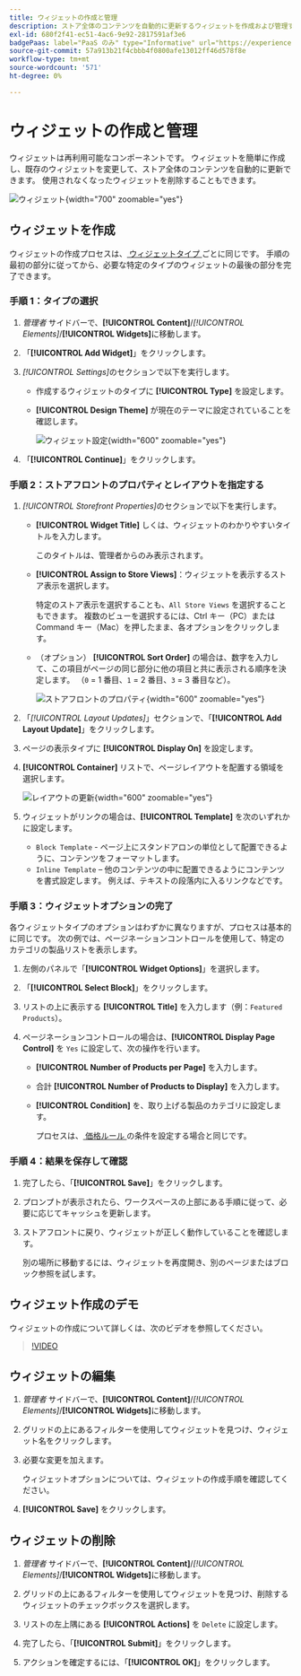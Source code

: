 ```yaml
---
title: ウィジェットの作成と管理
description: ストア全体のコンテンツを自動的に更新するウィジェットを作成および管理する方法について説明します。
exl-id: 680f2f41-ec51-4ac6-9e92-2817591af3e6
badgePaas: label="PaaS のみ" type="Informative" url="https://experienceleague.adobe.com/ja/docs/commerce/user-guides/product-solutions" tooltip="Adobe Commerce on Cloud プロジェクト（Adobeが管理する PaaS インフラストラクチャ）およびオンプレミスプロジェクトにのみ適用されます。"
source-git-commit: 57a913b21f4cbbb4f0800afe13012ff46d578f8e
workflow-type: tm+mt
source-wordcount: '571'
ht-degree: 0%

---
```


# ウィジェットの作成と管理

ウィジェットは再利用可能なコンポーネントです。 ウィジェットを簡単に作成し、既存のウィジェットを変更して、ストア全体のコンテンツを自動的に更新できます。 使用されなくなったウィジェットを削除することもできます。

![ ウィジェット ](./assets/widgets.png){width="700" zoomable="yes"}

## ウィジェットを作成

ウィジェットの作成プロセスは、[ ウィジェットタイプ ](widgets.md#widget-types) ごとに同じです。 手順の最初の部分に従ってから、必要な特定のタイプのウィジェットの最後の部分を完了できます。

### 手順 1：タイプの選択

1. _管理者_ サイドバーで、**[!UICONTROL Content]**/_[!UICONTROL Elements]_/**[!UICONTROL Widgets]**&#x200B;に移動します。

1. 「**[!UICONTROL Add Widget]**」をクリックします。

1. _[!UICONTROL Settings]_&#x200B;のセクションで以下を実行します。

   - 作成するウィジェットのタイプに **[!UICONTROL Type]** を設定します。

   - **[!UICONTROL Design Theme]** が現在のテーマに設定されていることを確認します。

     ![ ウィジェット設定 ](./assets/widget-settings.png){width="600" zoomable="yes"}

1. 「**[!UICONTROL Continue]**」をクリックします。

### 手順 2：ストアフロントのプロパティとレイアウトを指定する

1. _[!UICONTROL Storefront Properties]_&#x200B;のセクションで以下を実行します。

   - **[!UICONTROL Widget Title]** しくは、ウィジェットのわかりやすいタイトルを入力します。

     このタイトルは、管理者からのみ表示されます。

   - **[!UICONTROL Assign to Store Views]**：ウィジェットを表示するストア表示を選択します。

     特定のストア表示を選択することも、`All Store Views` を選択することもできます。 複数のビューを選択するには、Ctrl キー（PC）または Command キー（Mac）を押したまま、各オプションをクリックします。

   - （オプション） **[!UICONTROL Sort Order]** の場合は、数字を入力して、この項目がページの同じ部分に他の項目と共に表示される順序を決定します。 （`0` = 1 番目、`1` = 2 番目、`3` = 3 番目など）。

     ![ ストアフロントのプロパティ ](./assets/widget-storefront-properties.png){width="600" zoomable="yes"}

1. 「_[!UICONTROL Layout Updates]_」セクションで、「**[!UICONTROL Add Layout Update]**」をクリックします。

1. ページの表示タイプに **[!UICONTROL Display On]** を設定します。

1. **[!UICONTROL Container]** リストで、ページレイアウトを配置する領域を選択します。

   ![ レイアウトの更新 ](./assets/widget-layout-update-home-page.png){width="600" zoomable="yes"}

1. ウィジェットがリンクの場合は、**[!UICONTROL Template]** を次のいずれかに設定します。

   - `Block Template` - ページ上にスタンドアロンの単位として配置できるように、コンテンツをフォーマットします。
   - `Inline Template` – 他のコンテンツの中に配置できるようにコンテンツを書式設定します。 例えば、テキストの段落内に入るリンクなどです。

### 手順 3：ウィジェットオプションの完了

各ウィジェットタイプのオプションはわずかに異なりますが、プロセスは基本的に同じです。 次の例では、ページネーションコントロールを使用して、特定のカテゴリの製品リストを表示します。

1. 左側のパネルで「**[!UICONTROL Widget Options]**」を選択します。

1. 「**[!UICONTROL Select Block]**」をクリックします。

1. リストの上に表示する **[!UICONTROL Title]** を入力します（例：`Featured Products`）。

1. ページネーションコントロールの場合は、**[!UICONTROL Display Page Control]** を `Yes` に設定して、次の操作を行います。

   - **[!UICONTROL Number of Products per Page]** を入力します。

   - 合計 **[!UICONTROL Number of Products to Display]** を入力します。

   - **[!UICONTROL Condition]** を、取り上げる製品のカテゴリに設定します。

     プロセスは、[ 価格ルール ](../merchandising-promotions/price-rules-catalog.md) の条件を設定する場合と同じです。

### 手順 4：結果を保存して確認

1. 完了したら、「**[!UICONTROL Save]**」をクリックします。

1. プロンプトが表示されたら、ワークスペースの上部にある手順に従って、必要に応じてキャッシュを更新します。

1. ストアフロントに戻り、ウィジェットが正しく動作していることを確認します。

   別の場所に移動するには、ウィジェットを再度開き、別のページまたはブロック参照を試します。

## ウィジェット作成のデモ

ウィジェットの作成について詳しくは、次のビデオを参照してください。

>[!VIDEO](https://video.tv.adobe.com/v/3411058?quality=12&learn=on&captions=jpn)

## ウィジェットの編集

1. _管理者_ サイドバーで、**[!UICONTROL Content]**/_[!UICONTROL Elements]_/**[!UICONTROL Widgets]**&#x200B;に移動します。

1. グリッドの上にあるフィルターを使用してウィジェットを見つけ、ウィジェット名をクリックします。

1. 必要な変更を加えます。

   ウィジェットオプションについては、ウィジェットの作成手順を確認してください。

1. **[!UICONTROL Save]** をクリックします。

## ウィジェットの削除

1. _管理者_ サイドバーで、**[!UICONTROL Content]**/_[!UICONTROL Elements]_/**[!UICONTROL Widgets]**&#x200B;に移動します。

1. グリッドの上にあるフィルターを使用してウィジェットを見つけ、削除するウィジェットのチェックボックスを選択します。

1. リストの左上隅にある **[!UICONTROL Actions]** を `Delete` に設定します。

1. 完了したら、「**[!UICONTROL Submit]**」をクリックします。

1. アクションを確定するには、「**[!UICONTROL OK]**」をクリックします。
